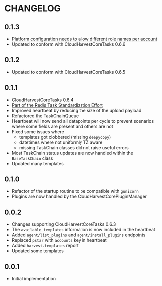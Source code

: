# CHANGELOG

## 0.1.3
- [Platform configuration needs to allow different role names per account](https://github.com/Cloud-Harvest/CloudHarvestAgent/issues/10)
- Updated to conform with CloudHarvestCoreTasks 0.6.6

## 0.1.2
- Updated to conform with CloudHarvestCoreTasks 0.6.5

## 0.1.1
- CloudHarvestCoreTasks 0.6.4
- [Part of the Redis Task Standardization Effort](https://github.com/Cloud-Harvest/CloudHarvestAgent/issues/8)
- Improved heartbeat by reducing the size of the upload payload
- Refactored the TaskChainQueue
- Heartbeat will now send all datapoints per cycle to prevent scenarios where some fields are present and others are not
- Fixed some issues where 
  - templates got clobbered (missing `deepycopy`)
  - datetimes where not uniformly TZ aware
  - missing TaskChain classes did not raise useful errors
- Most TaskChain status updates are now handled within the `BaseTaskChain` class
- Updated many templates

## 0.1.0
- Refactor of the startup routine to be compatible with `gunicorn`
- Plugins are now handled by the CloudHarvestCorePluginManager

## 0.0.2
- Changes supporting CloudHarvestCoreTasks 0.6.3
- The `available_templates` information is now included in the heartbeat
- Added `agent/list_plugins` and `agent/install_plugins` endpoints
- Replaced `pstar` with `accounts` key in heartbeat
- Added `harvest.templates` report
- Updated some templates

## 0.0.1
- Initial implementation
